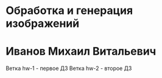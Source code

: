 # Обработка и генерация изображений
# Иванов Михаил Витальевич
Ветка hw-1 - первое ДЗ
Ветка hw-2 - второе ДЗ
